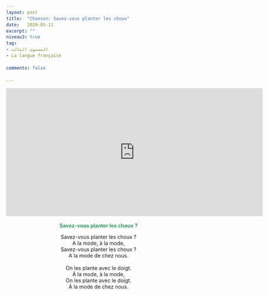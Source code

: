 ```yaml
---
layout: post
title:  "Chanson: Savez-vous planter les choux"
date:   2020-05-11
excerpt: ""
niveau3: true
tag:
- المستوى الثالث 
- La langue française

comments: false

---
```


<center>
		   <img style="display: none;" src="/assets/img/thumbnails/chanson2-SanabilMedia.com.jpg" alt="" width="1" height="1">
<iframe width="700px" height="350px" src="https://www.youtube.com/embed/lOeC1oeXzk0?rel=0&controls=1&showinfo=0&modestbranding=1&enablejsapi=1" allowfullscreen frameborder="0" ></iframe>

<br>
	<div style="direction: ltr;">
<p><span style="color: #339966;"><strong>Savez-vous planter les choux ?</strong></span></p>
<p>Savez-vous planter les choux ?<br>
A la mode, à la mode,<br>
Savez-vous planter les choux ?<br>
A la mode de chez nous.<br>
<br>
On les plante avec le doigt.<br>
À la mode, à la mode,<br>
On les plante avec le doigt.<br>
À la mode de chez nous.</p>
	</div>
</center>
